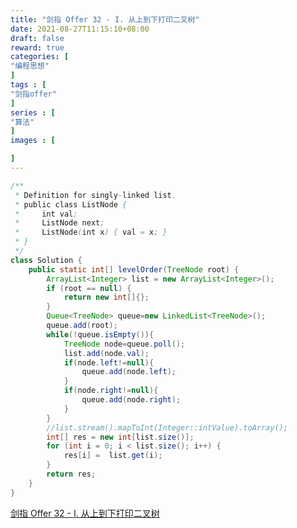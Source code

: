 ```yaml
---
title: "剑指 Offer 32 - I. 从上到下打印二叉树"
date: 2021-08-27T11:15:10+08:00
draft: false
reward: true
categories: [
"编程思想"
]
tags : [
"剑指offer"
]
series : [
"算法"
]
images : [

]
---
```


[comment]: <> "# 剑指 Offer 32 - I. 从上到下打印二叉树"



```java
/**
 * Definition for singly-linked list.
 * public class ListNode {
 *     int val;
 *     ListNode next;
 *     ListNode(int x) { val = x; }
 * }
 */
class Solution {
    public static int[] levelOrder(TreeNode root) {
        ArrayList<Integer> list = new ArrayList<Integer>();
        if (root == null) {
            return new int[]{};
        }
        Queue<TreeNode> queue=new LinkedList<TreeNode>();
        queue.add(root);
        while(!queue.isEmpty()){
            TreeNode node=queue.poll();
            list.add(node.val);
            if(node.left!=null){
                queue.add(node.left);
            }
            if(node.right!=null){
                queue.add(node.right);
            }
        }
      	//list.stream().mapToInt(Integer::intValue).toArray();
        int[] res = new int[list.size()];
        for (int i = 0; i < list.size(); i++) {
            res[i] =  list.get(i);
        }
        return res;
    }
}
```

[剑指 Offer 32 - I. 从上到下打印二叉树](https://leetcode-cn.com/problems/cong-shang-dao-xia-da-yin-er-cha-shu-lcof/)

